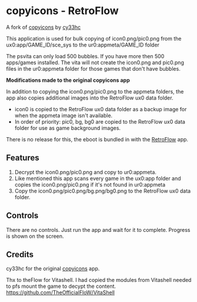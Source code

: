 # copyicons - RetroFlow

A fork of [copyicons](https://github.com/cy33hc/copyicons) by [cy33hc](https://github.com/cy33hc)

This application is used for bulk copying of icon0.png/pic0.png from the ux0:app/GAME_ID/sce_sys to the ur0:appmeta/GAME_ID folder

The psvita can only load 500 bubbles. If you have more then 500 apps/games installed. The vita will not create the icon0.png and pic0.png files in the ur0:appmeta folder for those games that don't have bubbles.

**Modifications made to the original copyicons app**

In addition to copying the icon0.png/pic0.png to the appmeta folders, the app also copies additional images into the RetroFlow ux0 data folder.

* icon0 is copied to the RetroFlow ux0 data folder as a backup image for when the appmeta image isn't available.
* In order of priority: pic0, bg, bg0 are copied to the RetroFlow ux0 data folder for use as game background images.

There is no release for this, the eboot is bundled in with the [RetroFlow](https://github.com/jimbob4000/RetroFlow-Launcher) app.

## Features

1. Decrypt the icon0.png/pic0.png and copy to ur0:appmeta.
2. Like mentioned this app scans every game in the ux0:app folder and copies the icon0.png/pic0.png if it's not found in ur0:appmeta
3. Copy the icon0.png/pic0.png/bg.png/bg0.png to the RetroFlow ux0 data folder.


## Controls
There are no controls. Just run the app and wait for it to complete. Progress is shown on the screen.

## Credits

cy33hc for the original [copyicons](https://github.com/cy33hc/copyicons) app.

Thx to theFlow for Vitashell. I had copied the modules from Vitashell needed to pfs mount the game to decypt the content.
https://github.com/TheOfficialFloW/VitaShell
